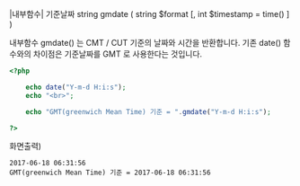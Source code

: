 |내부함수| 기준날짜
string gmdate ( string $format [, int $timestamp = time() ] )

내부함수 gmdate() 는 CMT / CUT 기준의 날짜와 시간을 반환합니다. 
기존 date() 함수와의 차이점은 기준날짜를 GMT 로 사용한다는 것입니다.

```php
<?php

	echo date("Y-m-d H:i:s");
	echo "<br>";

	echo "GMT(greenwich Mean Time) 기준 = ".gmdate("Y-m-d H:i:s");

?>
```

화면출력)
```
2017-06-18 06:31:56
GMT(greenwich Mean Time) 기준 = 2017-06-18 06:31:56
```